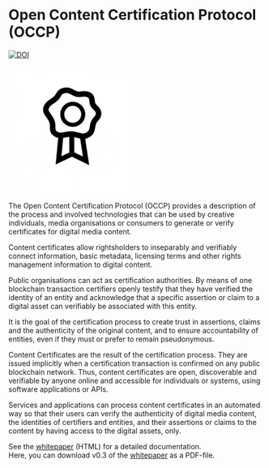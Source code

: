 # Open Content Certification Protocol (OCCP) 
[![DOI](https://zenodo.org/badge/286673612.svg)](https://zenodo.org/badge/latestdoi/286673612)


<img src="occp-icon.png" width="250">

The Open Content Certification Protocol (OCCP) provides a description of the process and involved technologies that can be used by creative individuals, media organisations or consumers to generate or verify certificates for digital media content. 

Content certificates allow rightsholders to inseparably and verifiably connect information, basic metadata, licensing terms and other rights management information to digital content.

Public organisations can act as certification authorities. 
By means of one blockchain transaction certifiers openly testify that they have verified the identity of an entity and acknowledge that a specific assertion or claim to a digital asset can verifiably be associated with this entity.

It is the goal of the certification process to create trust in assertions, claims and the authenticity of the original content, and to ensure accountability of entities, even if they must or prefer to remain pseudonymous.

Content Certificates are the result of the certification process. 
They are issued implicitly when a certification transaction is confirmed on any public blockchain network. 
Thus, content certificates are open, discoverable and verifiable by anyone online and accessible for individuals or systems, using software applications or APIs. 

Services and applications can process content certificates in an automated way so that their users can verify the authenticity of digital media content, the identities of certifiers and entities, and their assertions or claims to the content by having access to the digital assets, only.

See the [whitepaper](https://github.com/licium/occp/blob/master/docs/main.md) (HTML) for a detailed documentation.  
Here, you can download v0.3 of the [whitepaper](occp-whitepaper.pdf) as a PDF-file.
